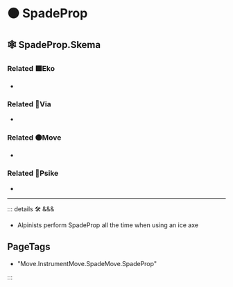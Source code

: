 # 🟠 <move>SpadeProp</move>

## 🕸 SpadeProp.Skema

### Related 🟩<eko>Eko</eko>

-

### Related 🔻<via>Via</via>

-

### Related 🟠<move>Move</move>

-

### Related 💜<psike>Psike</psike>

-

---

<!-- =================================================== -->
<!-- =================================================== -->
<!-- =================================================== -->
<!-- =================================================== -->
<!-- =================================================== -->
::: details 🛠 <dev>&&&</dev>

- Alpinists perform SpadeProp all the time when using an ice axe

<h2>PageTags</h2>

- "Move.InstrumentMove.SpadeMove.SpadeProp"

:::
